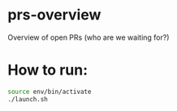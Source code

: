 # prs-overview
Overview of open PRs (who are we waiting for?)

# How to run:
```bash
source env/bin/activate
./launch.sh
```
